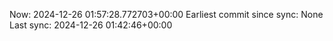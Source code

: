 Now: 2024-12-26 01:57:28.772703+00:00 Earliest commit since sync: None Last sync: 2024-12-26 01:42:46+00:00
